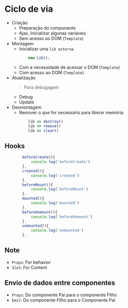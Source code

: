 # Ciclo de via

- Criação
    - Preparação do componente
    - Ajax, Inicializar algunas variáveis
    - Sem acesso ao DOM (`Template`)
- Montagem
    - Inicializar uma `lib externa`
        ```javascript
            new Lib();
        ```
    - Com a necessidade de acessar o DOM (`Template`)
    - Com acesso ao DOM (`Template`)
- Atualização
    > Para debugagem
    - Debug
    - Update
- Desmontagem 
    - Remover o que for necessário para liberar memória
        ```javascript
            lib => destroy()
            lib => remove()
            lib => clear()
        ```

## Hooks

```javascript
        beforeCreate(){
            console.log('beforeCreate')
        },
        created(){
            console.log('created')            
        },
        beforeMount(){
            console.log('beforeMount')
        },
        mounted(){
            console.log('mounted')
        },
        beforeUnmount(){
            console.log('beforeUnmount')
        },
        unmounted(){
            console.log('unmounted')
        },
```

## Note
- `Props`: For behavior
- `Slot`: For Content

## Envio de dados entre componentes
- `Props`: Do componente Pai para o componente Filho
- `Emit`: Do componente Filho para o Componente Pai
